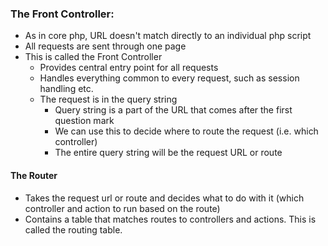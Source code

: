 ### The Front Controller:
* As in core php, URL doesn't match directly to an individual php script
* All requests are sent through one page
* This is called the Front Controller
  * Provides central entry point for all requests
  * Handles everything common to every request, such as session handling etc.
  * The request is in the query string
    * Query string is a part of the URL that comes after the first question mark
    * We can use this to decide where to route the request (i.e. which controller)
    * The entire query string will be the request URL or route

#### The Router
* Takes the request url or route and decides what to do with it (which controller and action to run based on the route)
* Contains a table that matches routes to controllers and actions. This is called the routing table.